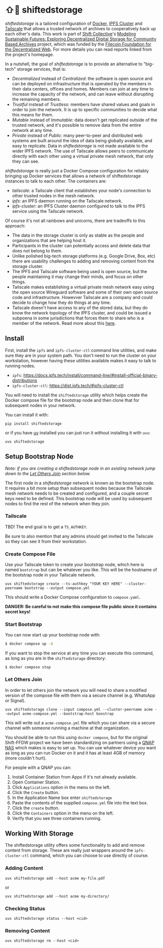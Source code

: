 # ⇧📁 shiftedstorage

*shiftedstorage* is a tailored configuration of [Docker], [IPFS Cluster] and [Tailscale] that allows a trusted network of archives to cooperatively back up each other's data. This work is part of [Shift Collective]'s [Modeling Sustainable Futures: Exploring Decentralized Digital Storage for Community Based Archives] project, which was funded by the [Filecoin Foundation for the Decentralized Web]. For more details you can read reports linked from the project's homepage.

In a nutshell, the goal of *shiftedstorage* is to provide an alternative to "big-tech" storage services, that is:

- *Decentralized* instead of *Centralized*: the software is open source and can
  be deployed on infrastructure that is operated by the members in their data centers,
  offices and homes. Members can join at any time to increase the capacity of the
  network, and can leave without disrupting the remaining members.
- *Trustful* instead of *Trustless*: members have shared values and goals in
  order to join the network. It is up to specific communities to decide what this means for them.
- *Mutable* instead of *Immutable*: data doesn't get replicated outside of the
  trusted network, and it's possible to remove data from the entire network at
  any time.
- *Private* instead of *Public*: many peer-to-peer and distributed web systems
  are built around the idea of data being globally available, and easy to
  replicate. Data in *shiftedstorage* is not made available to the
  wider IPFS network. The use of Tailscale allows peers to communicate
  directly with each other using a virtual private mesh network, that only they
  can see.

*shiftedstorage* is really just a Docker Compose configuration for reliably bringing up Docker services that allows a network of shiftedstorage instances to talk to each other. The containers are:

* *tailscale*: a Tailscale client that establishes your node's connection to other trusted nodes in the mesh network.
* *ipfs*: an IPFS daemon running on the Tailscale network.
* *ipfs-cluster*: an IPFS Cluster daemon configured to talk to the IPFS service using the Tailscale network.

Of course it's not all rainbows and unicorns, there are tradeoffs to this approach:

* The data in the storage cluster is only as stable as the people and organizations that are helping host it.
* Participants in the cluster can potentially access and delete data that does not belong to them.
* Unlike polished big-tech storage platforms (e.g. Google Drive, Box, etc) there are usability challenges to adding and removing content from the storage cluster.
* The IPFS and Tailscale software being used is open source, but the people maintaining it may change their minds, and focus on other things.
* Tailscale makes establishing a virtual private mesh network easy using the open source Wireguard software and some of their own open source code and infrastructure. Howevver Tailscale are a company and could decide to change how they do things at any time.
* Tailscale doesn't have access to any of the stored data, but they do know the network topology of the IPFS cluster, and could be issued a subpoena in some jurisdictions that forces them to share who is a member of the network. Read more about this [here](https://tailscale.com/blog/tailscale-privacy-anonymity).

## Install

First, install the `ipfs` and `ipfs-cluster-ctl` command line utilities, and make sure they are in your system path. You don't need to run the cluster on your workstation, however having these utilities available makes it easy to talk to running nodes.

* `ipfs`: https://docs.ipfs.tech/install/command-line/#install-official-binary-distributions
* `ipfs-cluster-ctl`: https://dist.ipfs.tech/#ipfs-cluster-ctl

You will need to install the `shiftedstorage` utility which helps create the Docker compose file for the bootstrap node and then clone that for subsequent nodes in your network.

You can install it with:

```
pip install shiftedstorage
```

or if you have [uv]() installed you can just run it without installing it with `uvx`:

```
uvx shiftedstorage
```

## Setup Bootstrap Node

*Note: if you are creating a shiftedstorage node in an existing network jump down to the [Let Others Join](#let-others-join) section below.*

The first node in a *shiftedstorage* network is known as the bootstrap node. It requires a bit more setup than subsequent nodes because the Tailscale mesh network needs to be created and configured, and a couple secret keys need to be defined. This bootstrap node will be used by subsequent nodes to find the rest of the network when they join.

### Tailscale

TBD! The end goal is to get a `TS_AUTHKEY`.

Be sure to also mention that any admins should get invited to the Tailscale so they can see it from their workstation.

### Create Compose File

Use your Tailscale token to create your bootstrap node, which here is named `bootstrap` but can be whatever you like. This will be the hostname of the bootstrap node in your Tailscale network.

```
uvx shiftedstorage create --ts-authkey "YOUR KEY HERE" --cluster-peername bootstrap --output compose.yml
```

This should write a Docker Compose configuration to `compose.yaml`.

**DANGER: Be careful to not make this compose file public since it contains secret keys!**

### Start Bootstrap

You can now start up your bootstrap node with:

```bash
$ docker compose up -d
```

If you want to stop the service at any time you can execute this command, as long as you are in the `shiftedstorage` directory:

```
$ docker compose stop
```

### Let Others Join

In order to let others join the network you will need to share a modified version of the compose file with them via a secure channel (e.g. WhatsApp or Signal).

```
uvx shiftedstorage clone --input compose.yml --cluster-peername acme --output acme-compose.yml --bootstrap-host boostrap
```

This will write out a `acme-compose.yml` file which you can share via a secure channel with someone running a machine at that organization.

You should be able to run this using `docker compose`, but for the original Shift-FFDW project we have been standardizing on partners using a [QNAP NAS](https://www.qnap.com/en-us/product/tbs-h574tx) which makes is easy to set up. You can use whatever device you want as long as you can run Docker on it and it has at least 4GB of memory (more couldn't hurt).

For people with a QNAP you can:

1. Install Container Station from Apps if it's not already available.
2. Open Container Station.
3. Click `Applications` option in the menu on the left.
4. Click the `Create` button.
5. In the Application Name box enter `shiftedstorage`
6. Paste the contents of the supplied `compose.yml` file into the text box.
7. Click the `create` button.
8. Click the `Containers` option in the menu on the left.
9. Verify that you see three containers running.

## Working With Storage

The shiftedstorage utility offers some functionality to add and remove content from storage. These are really just wrappers around the `ipfs-cluster-ctl` command, which you can choose to use directly of course.

### Adding Content

```
uvx shiftedstorage add --host acme my-file.pdf
```

or 

```
uvx shiftedstorage add --host acme my-directory/
```

### Checking Status

```
uvx shiftedstorage status --host <cid>
```

### Removing Content

```
uvx shiftedstorage rm --host <cid>
```

[Docker]: https://www.docker.com/get-started/
[Tailscale]: https://tailscale.com/
[IPFS Cluster]: https://ipfscluster.io/
[Git]: https://git-scm.com/
[Filecoin Foundation for the Decentralized Web]: https://ffdweb.org/
[Modeling Sustainable Futures: Exploring Decentralized Digital Storage for Community Based Archives]: https://www.shiftcollective.us/ffdw
[Shift Collective]: https://www.shiftcollective.us/
